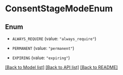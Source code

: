 # ConsentStageModeEnum

## Enum


* `ALWAYS_REQUIRE` (value: `"always_require"`)

* `PERMANENT` (value: `"permanent"`)

* `EXPIRING` (value: `"expiring"`)


[[Back to Model list]](../README.md#documentation-for-models) [[Back to API list]](../README.md#documentation-for-api-endpoints) [[Back to README]](../README.md)


